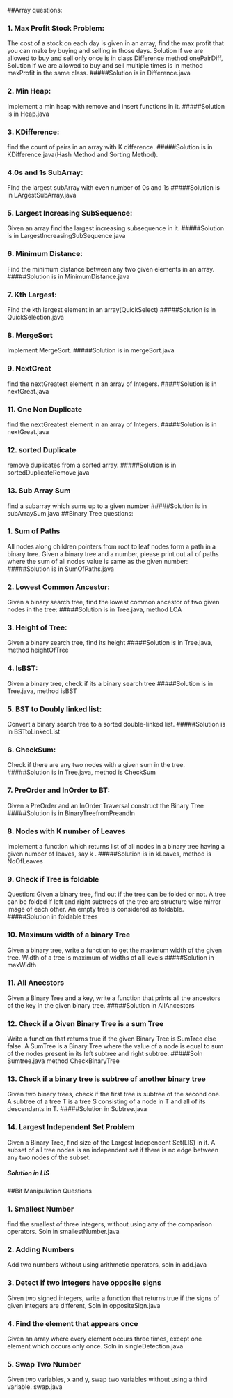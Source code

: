 ##Array questions:
### 1. Max Profit Stock Problem:
The cost of a stock on each day is given in an array, find the max profit that you can make by buying and selling in those days. Solution if we are allowed to buy and sell only once is in class Difference method
onePairDiff, Solution if we are allowed to buy and sell multiple times is in method maxProfit in the same class.
#####Solution is in Difference.java
### 2. Min Heap:
Implement a min heap with remove and insert functions in it. 
#####Solution is in Heap.java
### 3. KDifference:
find the count of pairs in an array with K difference.
#####Solution is in KDifference.java(Hash Method and Sorting Method).
### 4.0s and 1s SubArray:
FInd the largest subArray with even number of 0s and 1s
#####Solution is in LArgestSubArray.java
### 5. Largest Increasing SubSequence:
Given an array find the largest increasing subsequence in it.
#####Solution is in LargestIncreasingSubSequence.java
### 6. Minimum Distance:
Find the minimum distance between any two given elements in an array.
#####Solution is in MinimumDistance.java
### 7. Kth Largest:
Find the kth largest element in an array(QuickSelect)
#####Solution is in QuickSelection.java
### 8. MergeSort
Implement MergeSort.
#####Solution is in mergeSort.java
### 9. NextGreat
find the nextGreatest element in an array of Integers.
#####Solution is in nextGreat.java
### 11. One Non Duplicate
find the nextGreatest element in an array of Integers.
#####Solution is in nextGreat.java
### 12. sorted Duplicate
remove duplicates from a sorted array.
#####Solution is in sortedDuplicateRemove.java
### 13. Sub Array Sum
find a subarray which sums up to a given number
#####Solution is in subArraySum.java
##Binary Tree questions:
### 1. Sum of Paths
All nodes along children pointers from root to leaf nodes form a path in a binary tree. Given a binary tree and a number, please print out all of paths where the sum of all nodes value is same as the given number: 
#####Solution is in SumOfPaths.java
### 2. Lowest Common Ancestor:
Given a binary search tree, find the lowest common ancestor of two given nodes in the tree: 
#####Solution is in Tree.java, method LCA
### 3. Height of Tree:
Given a binary search tree, find its height
#####Solution is in Tree.java, method heightOfTree
### 4. IsBST:
Given a binary tree, check if its a binary search tree
#####Solution is in Tree.java, method isBST
### 5. BST to Doubly linked list:
Convert a binary search tree to a sorted double-linked list.
#####Solution is in BSTtoLinkedList
### 6. CheckSum:
Check if there are any two nodes with a given sum in the tree.
#####Solution is in Tree.java, method is CheckSum
### 7. PreOrder and InOrder to BT:
Given a PreOrder and an InOrder Traversal construct the Binary Tree
#####Solution is in BinaryTreefromPreandIn
### 8. Nodes with K number of Leaves
Implement a function which returns list of all nodes in a binary tree having a given number of leaves, say k .
#####Solution is in kLeaves, method is NoOfLeaves
### 9. Check if Tree is foldable
Question: Given a binary tree, find out if the tree can be folded or not. A tree can be folded if left and right subtrees of the tree are structure wise mirror image of each other. An empty tree is considered as foldable.
#####Solution in foldable trees
### 10. Maximum width of a binary Tree
Given a binary tree, write a function to get the maximum width of the given tree. Width of a tree is maximum of widths of all levels
#####Solution in maxWidth
### 11. All Ancestors
Given a Binary Tree and a key, write a function that prints all the ancestors of the key in the given binary tree.
#####Solution in AllAncestors
### 12. Check if a Given Binary Tree is a sum Tree
Write a function that returns true if the given Binary Tree is SumTree else false. A SumTree is a Binary Tree where the value of a node is equal to sum of the nodes present in its left subtree and right subtree. 
#####Soln Sumtree.java method CheckBinaryTree
### 13. Check if a binary tree is subtree of another binary tree
Given two binary trees, check if the first tree is subtree of the second one. A subtree of a tree T is a tree S consisting of a node in T and all of its descendants in T. 
#####Solution in Subtree.java
### 14. Largest Independent Set Problem
Given a Binary Tree, find size of the Largest Independent Set(LIS) in it. A subset of all tree nodes is an independent set if there is no edge between any two nodes of the subset. 
##### Solution in LIS

##Bit Manipulation Questions
### 1. Smallest Number
find the smallest of three integers, without using any of the comparison operators. Soln in smallestNumber.java
### 2. Adding Numbers
Add two numbers without using arithmetic operators, soln in add.java
### 3. Detect if two integers have opposite signs
Given two signed integers, write a function that returns true if the signs of given integers are different, Soln in oppositeSign.java
### 4. Find the element that appears once
Given an array where every element occurs three times, except one element which occurs only once. Soln in singleDetection.java
### 5. Swap Two Number
Given two variables, x and y, swap two variables without using a third variable. swap.java


